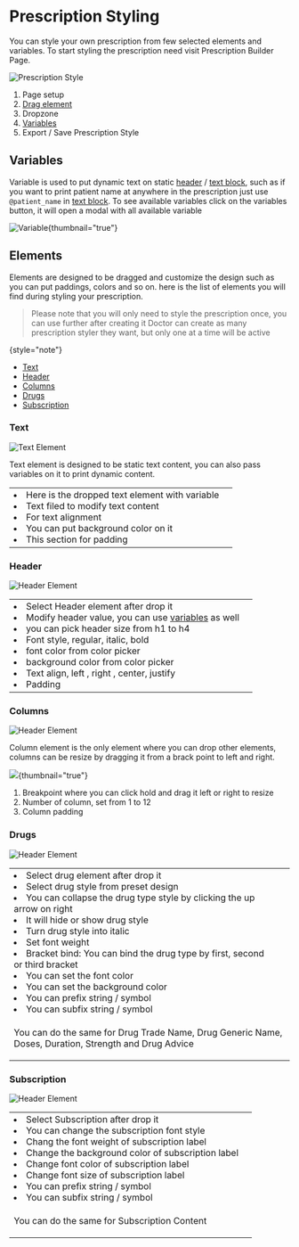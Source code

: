 # Prescription Styling

You can style your own prescription from few selected elements and variables. To start styling the prescription need
visit Prescription Builder Page.

![Prescription Style](../assets/images/prescription-style/prescription-builder-base.png)

1. Page setup
2. [Drag element](#elements)
3. Dropzone
4. [Variables](#variables)
5. Export / Save Prescription Style

## Variables

Variable is used to put dynamic text on static [header](#header) / [text block](#text),
such as if you want to print patient name at anywhere in the prescription just use `@patient_name`
in [text block](#text).
To see available variables click on the variables button, it will open a modal with all available variable

![Variable](../assets/images/prescription-style/variables.png){thumbnail="true"}

## Elements

Elements are designed to be dragged and customize the design such as you can put paddings, colors and so on.
here is the list of elements you will find during styling your prescription.

> Please note that you will only need to style the prescription once, you can use further after creating it
> Doctor can create as many prescription styler they want, but only one at a time will be active
>
{style="note"}

- [Text](#text)
- [Header](#header)
- [Columns](#columns)
- [Drugs](#drugs)
- [Subscription](#subscription)

### Text

![Text Element](../assets/images/prescription-style/element-text.png)

Text element is designed to be static text content, you can also pass variables on it to print dynamic content.

<table style="none">
<tr>
<td>
<list style="decimal">
<li>
Here is the dropped text element with variable
</li>
<li>
Text filed to modify text content
</li>
<li>For text alignment</li>
<li>You can put background color on it</li>
<li>This section for padding</li>
</list>
</td>
<td><img src="../assets/images/prescription-style/option-text.png" thumbnail="true" alt=""/></td>
</tr>
</table>

### Header

![Header Element](../assets/images/prescription-style/element-header.png)

<table style="none">
<tr>
<td>
<list style="decimal">
<li>
Select Header element after drop it
</li>
<li>
Modify header value, you can use <a href="#variables">variables</a> as well
</li>
<li>you can pick header size from h1 to h4</li>
<li>Font style, regular, italic, bold</li>
<li>font color from color picker</li>
<li>background color from color picker</li>
<li>Text align, left , right , center, justify</li>
<li>Padding</li>
</list>
</td>
<td><img src="../assets/images/prescription-style/option-header.png" thumbnail="true" alt=""/></td>
</tr>
</table>

### Columns

![Header Element](../assets/images/prescription-style/element-column.png)

Column element is the only element where you can drop other elements, columns can be resize by dragging it from a brack
point to left and right.

![](../assets/images/prescription-style/column-element-option.png){thumbnail="true"}

1. Breakpoint where you can click hold and drag it left or right to resize
2. Number of column, set from 1 to 12
3. Column padding

### Drugs

![Header Element](../assets/images/prescription-style/element-drugs.png)

<table style="none">
<tr>
<td>
<list style="decimal">
<li>
Select drug element after drop it
</li>
<li>
Select drug style from preset design
</li>
<li>You can collapse the drug type style by clicking the up arrow on right</li>
<li>It will hide or show drug style</li>
<li>Turn drug style into italic</li>
<li>Set font weight</li>
<li>Bracket bind: You can bind the drug type by first, second or third bracket</li>
<li>You can set the font color</li>
<li>You can set the background color</li>
<li>You can prefix string / symbol</li>
<li>You can subfix string / symbol</li>
</list>
</td>
<td><img src="../assets/images/prescription-style/option-drugs.png" thumbnail="true" alt=""/></td>
</tr>
<tr>
<td colspan="2">
<note>
<p>You can do the same for Drug Trade Name, Drug Generic Name, Doses, Duration, Strength and Drug Advice</p>
</note>
</td>
</tr>
</table>

### Subscription

![Header Element](../assets/images/prescription-style/element-subscription.png)

<table style="none">
<tr>
<td>
<list style="decimal">
<li>
Select Subscription after drop it
</li>
<li>
You can change the subscription font style
</li>
<li>Chang the font weight of subscription label </li>
<li>Change the background color of subscription label</li>
<li>Change font color of subscription label</li>
<li>Change font size of subscription label</li>
<li>You can prefix string / symbol</li>
<li>You can subfix string / symbol</li>
</list>
</td>
<td><img src="../assets/images/prescription-style/option-subscription.png" thumbnail="true" alt=""/></td>
</tr>
<tr>
<td colspan="2">
<note>
<p>You can do the same for Subscription Content</p>
</note>
</td>
</tr>
</table>